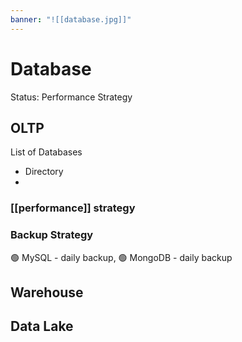 ```yaml
---
banner: "![[database.jpg]]"
---
```

# Database

Status: Performance Strategy




## OLTP
List of Databases
- Directory
- 

### [[performance]] strategy
### Backup Strategy
🟢 MySQL - daily backup,
🟢 MongoDB - daily backup

## Warehouse



## Data Lake